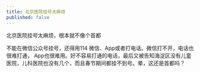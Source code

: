 ```yaml
---
title: 北京医院挂号太麻烦
published: false
---
```

北京医院挂号太麻烦，根本就不像个首都

不能在微信公众号挂号，还得用114 微信、App或者打电话。微信打不开，电话也很难打通， App也很难用。好不容易打通的电话，最后又被告知海淀区没有儿童医院，儿科医院也没有几个，而且春节期间都挂不到号。晕，这还是首都吗？
